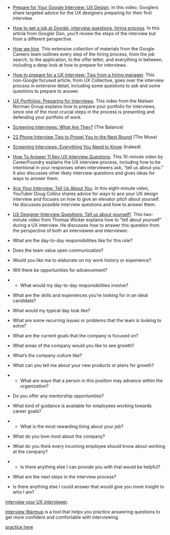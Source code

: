 -   [Prepare for Your Google Interview: UX Design](https://www.youtube.com/watch?v=Z7UpV6TnyOg&list=PLllx_3tLoo4c_aR8RKOOnizL5LiUH02YF&index=8&t=0s). In this video, Googlers share targeted advice for the UX designers preparing for their first interview.
    
-   [How to get a job at Google, interview questions, hiring process](https://dondodge.typepad.com/the_next_big_thing/2010/09/how-to-get-a-job-at-google-interview-questions-hiring-process.html). In this article from Googler Don, you’ll review the steps of the interview but from a different perspective.
    
-   [How we hire](https://careers.google.com/how-we-hire/). This extensive collection of materials from the Google Careers team outlines every step of the hiring process, from the job search, to the application, to the offer letter, and everything in between, including a deep look at how to prepare for interviews.
    
-   [How to prepare for a UX Interview: Tips from a hiring manager](https://uxdesign.cc/how-to-prepare-for-a-ux-interview-tips-from-a-hiring-manager-6ca6c38b4358). This non-Google focused article, from UX Collective, goes over the interview process in extensive detail, including some questions to ask and some questions to prepare to answer. 
    
-   [UX Portfolios: Preparing for Interviews](https://www.nngroup.com/videos/ux-portfolios-interviews/). This video from the Nielsen Norman Group explains how to prepare your portfolio for interviews, since one of the most crucial steps in the process is presenting and defending your portfolio of work.

-   [Screening Interviews: What Are They?](https://www.thebalancecareers.com/what-is-a-screening-interview-2062094) (The Balance)
    
-   [22 Phone Interview Tips to Propel You to the Next Round](https://www.themuse.com/advice/phone-interview-tips-preparation) (The Muse)
    
-   [Screening Interviews: Everything You Need to Know](https://www.indeed.com/career-advice/interviewing/screening-interview) (Indeed)
-   [How To Answer 11 Key UX Interview Questions](https://www.youtube.com/watch?v=_vAmKNin0QM). This 10-minute video by CareerFoundry explains the UX interview process, including how to be intentional in your responses when interviewers ask, “tell us about you.” It also discusses other likely interview questions and gives ideas for ways to answer them.
    
-   [Ace Your Interview: Tell Us About You](https://www.youtube.com/watch?v=iKXkXKqizO0). In this eight-minute video, YouTuber Doug Collins shares advice for ways to ace your UX design interview and focuses on how to give an elevator pitch about yourself. He discusses possible interview questions and how to answer them.
    
-   [UX Designer Interview Questions: Tell us about yourself!](https://www.youtube.com/watch?v=t7Skz0gCu1s). This two-minute video from Thomas Wicker explains how to “tell about yourself” during a UX interview. He discusses how to answer this question from the perspective of both an interviewee and interviewer.

-   What are the day-to-day responsibilities like for this role?
    
-   Does the team value open communication?
    
-   Would you like me to elaborate on my work history or experience?
    
-   Will there be opportunities for advancement?
- -   What would my day-to-day responsibilities involve?
    
-   What are the skills and experiences you’re looking for in an ideal candidate?
    
-   What would my typical day look like?
    
-   What are some recurring issues or problems that the team is looking to solve?
-   What are the current goals that the company is focused on? 
    
-   What areas of the company would you like to see growth?
    
-   What’s the company culture like?
    
-   What can you tell me about your new products or plans for growth?
- -   What are ways that a person in this position may advance within the organization?
    
-   Do you offer any mentorship opportunities?
    
-   What kind of guidance is available for employees working towards career goals?
- -   What is the most rewarding thing about your job?
    
-   What do you love most about the company?
    
-   What do you think every incoming employee should know about working at the company?
- -   Is there anything else I can provide you with that would be helpful?
    
-   What are the next steps in the interview process?
    
-   Is there anything else I could answer that would give you more insight to who I am?


[interview your UX interviewer](https://uxdesign.cc/interviewing-your-ux-interviewer-9527b69a314a).

[Interview Warmup](https://grow.google/certificates/interview-warmup/) is a tool that helps you practice answering questions to get more confident and comfortable with interviewing.

[practice here](grow.google/interview-warmup.)